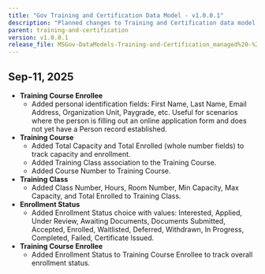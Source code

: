 ```yaml
---
title: "Gov Training and Certification Data Model - v1.0.0.1"
description: "Planned changes to Training and Certification data model."
parent: training-and-certification
version: v1.0.0.1
release_file: MSGov-DataModels-Training-and-Certification_managed%20-%201.0.0.1.zip
---
```


## Sep-11, 2025

-   **Training Course Enrollee**
    - Added personal identification fields: First Name, Last Name, Email Address, Organization Unit, Paygrade, etc. Useful for scenarios where the person is filling out an online application form and does not yet have a Person record established.
-   **Training Course**
    - Added Total Capacity and Total Enrolled (whole number fields) to track capacity and enrollment.
    - Added Training Class association to the Training Course.
    - Added Course Number to Training Course.
-   **Training Class**
    - Added Class Number, Hours, Room Number, Min Capacity, Max Capacity, and Total Enrolled to Training Class.
-   **Enrollment Status**
    - Added Enrollment Status choice with values: Interested, Applied, Under Review, Awaiting Documents, Documents Submitted, Accepted, Enrolled, Waitlisted, Deferred, Withdrawn, In Progress, Completed, Failed, Certificate Issued.
-   **Training Course Enrollee**
    - Added Enrollment Status to Training Course Enrollee to track overall enrollment status.
